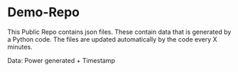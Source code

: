 # Demo-Repo

This Public Repo contains json files. These contain data that is generated by a Python code. The files are updated automatically by the code every X minutes. 

Data: Power generated + Timestamp
